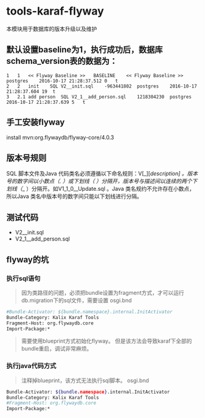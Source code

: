 # tools-karaf-flyway
本模块用于数据库的版本升级以及维护
## 默认设置baseline为1，执行成功后，数据库schema_version表的数据为：

```
1	1	<< Flyway Baseline >>	BASELINE	<< Flyway Baseline >>		postgres	2016-10-17 21:28:37.512	0	t
2	2	init	SQL	V2__init.sql	-963441802	postgres	2016-10-17 21:28:37.604	19	t
3	2.1	add person	SQL	V2_1__add_person.sql	1218304230	postgres	2016-10-17 21:28:37.639	5	t
```

## 手工安装flyway

install mvn:org.flywaydb/flyway-core/4.0.3

## 版本号规则

SQL 脚本文件及Java 代码类名必须遵循以下命名规则：V<version>[_<SEQ>][__description] 。版本号的数字间以小数点（. ）或下划线（_ ）分隔开，版本号与描述间以连续的两个下划线（__ ）分隔开。如V1_1_0__Update.sql 。Java 类名规约不允许存在小数点，所以Java 类名中版本号的数字间只能以下划线进行分隔。

## 测试代码

* V2__init.sql
* V2_1__add_person.sql

## flyway的坑
### 执行sql语句
> 因为类路径的问题，必须把bundle设置为fragment方式，才可以运行db.migration下的sql文件，需要设置
> osgi.bnd
```bash
#Bundle-Activator: ${bundle.namespace}.internal.InitActivator
Bundle-Category: Kalix Karaf Tools
Fragment-Host: org.flywaydb.core
Import-Package:*
```
>需要使用blueprint方式初始化flyway。
>但是该方法会导致karaf下全部的bundle重启，调试非常麻烦。

### 执行java代码方式
>注释掉blueprint，该方式无法执行sql脚本。
> osgi.bnd
```bash
Bundle-Activator: ${bundle.namespace}.internal.InitActivator
Bundle-Category: Kalix Karaf Tools
#Fragment-Host: org.flywaydb.core
Import-Package:*
```





